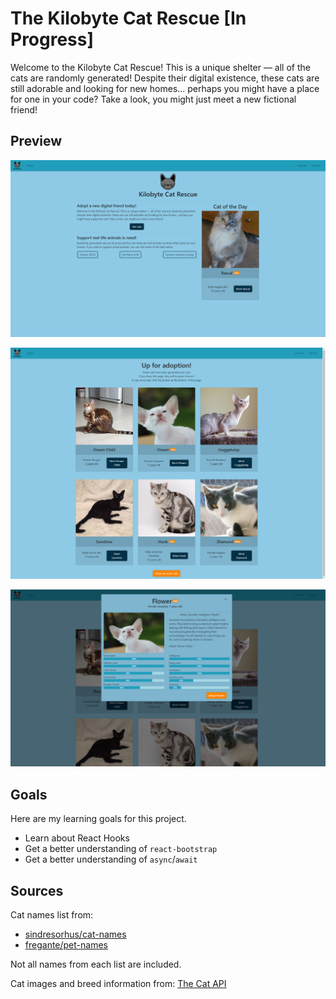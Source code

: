 # The Kilobyte Cat Rescue [In Progress]
Welcome to the Kilobyte Cat Rescue! This is a unique shelter — all of the cats are randomly generated! Despite their digital existence, these cats are still adorable and looking for new homes... perhaps you might have a place for one in your code? Take a look, you might just meet a new fictional friend!

## Preview

![Homepage](images/homepage.png)

![Adopt Page](images/adoptpage.png)

![Meet Page](images/meetpage.png)

## Goals
Here are my learning goals for this project.
- Learn about React Hooks
- Get a better understanding of `react-bootstrap`
- Get a better understanding of `async`/`await`

## Sources
Cat names list from:
- [sindresorhus/cat-names](https://github.com/sindresorhus/cat-names)
- [fregante/pet-names](https://github.com/fregante/pet-names)

Not all names from each list are included.

Cat images and breed information from:
[The Cat API](https://thecatapi.com/)

